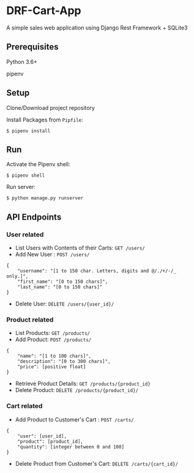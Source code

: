 # DRF-Cart-App

A simple sales web application using ​Django Rest Framework​ + SQLite3

Prerequisites
-------------------------

Python 3.6+

pipenv

Setup
-------------------------

Clone/Download project repository

Install Packages from `Pipfile`:

    $ pipenv install

Run
-------------------------

Activate the Pipenv shell:

    $ pipenv shell

Run server:

    $ python manage.py runserver


API Endpoints
-------------------------

### User related
* List Users with Contents of their Carts: `GET /users/`
* Add New User : `POST /users/`
```
{
    "username": "[1 to 150 char. Letters, digits and @/./+/-/_ only.]",
    "first_name": "[0 to 150 chars]",
    "last_name": "[0 to 150 chars]"
}
```
* Delete User: `DELETE /users/{user_id}/`

### Product related
* List Products: `GET /products/`
* Add Product: `POST /products/`
```
{
    "name": "[1 to 100 chars]",
    "description": "[0 to 300 chars]",
    "price": [positive float]
}
```
* Retrieve Product Details: `GET /products/{product_id}`
* Delete Product: `DELETE /products/{product_id}/`

### Cart related
* Add Product to Customer's Cart : `POST /carts/`
```
{
    "user": [user_id],
    "product": [product_id],
    "quantity": [integer between 0 and 100]
}
```
* Delete Product from Customer's Cart: `DELETE /carts/{cart_id}/`